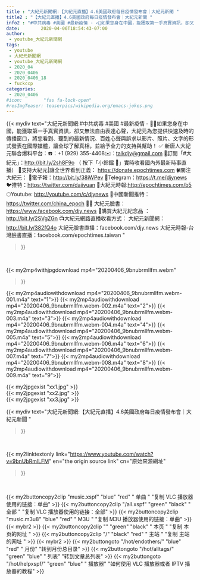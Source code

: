 ```yaml
---
title : "大紀元新聞網:【大紀元直播】4.6美國政府每日疫情發布會｜大紀元新聞 "
title2 : "【大紀元直播】4.6美國政府每日疫情發布會｜大紀元新聞 "
info2 : "#中共病毒 #美國 #最新疫情 - ✍🏻如果您身在中國，能獲取第一手真實資訊，卻又無法自由表達心聲，大紀元為您提供快速及時的傳播窗口，將您看到、聽到的最新情況、百姓心聲與訴求以影片、照片、文字的形式發表在國際媒體，讓全球了解真相，並給予全力的支持與幫助！ ✅  新唐人大紀元聯合爆料平台：☎️：+1 (929) 355-4408✉️：talkdjy@gmail.com  🌸訂閱「#大紀元」：http://bit.ly/2sh8F9o （ 按下「小鈴鐺 🔔」實時收看國內外最新時事直播）  💐支持大紀元|讓全世界看到正義： https://donate.epochtimes.com  🍀關注大紀元： 💌電子報：http://bit.ly/38iWPev 📱Telegram：https://t.me/djynews 🐦推特：https://twitter.com/dajiyuan 📰大紀元時報:http://epochtimes.com/b5 🌕Youtube: http://youtube.com/c/djynews 🐤中國新聞推特：https://twitter.com/china_epoch ✍🏻  大紀元臉書：https://www.facebook.com/djy.news  🎁購買大紀元紀念品 ：http://bit.ly/2SVgZGn  📺大紀元網路直播收看方式： 大紀元新聞網：http://bit.ly/382fQ4o 大紀元臉書直播：facebook.com/djy.news 大紀元時報-台灣臉書直播：facebook.com/epochtimes.taiwan "
date:        2020-04-06T18:54:43-07:00
author:
 - youtube_大紀元新聞網
tags:
 - youtube
 - 大紀元新聞網
 - youtube_大紀元新聞網
 - 2020_04
 - 2020_0406
 - 2020_0406_18
 - fuckccp
categories:
 - 2020_0406
#icon:        "fas fa-lock-open"
#resImgTeaser: teaserpics/wikipedia.org/emacs-jokes.png
---
```


{{< mydiv text="大紀元新聞網:#中共病毒 #美國 #最新疫情 - ✍🏻如果您身在中國，能獲取第一手真實資訊，卻又無法自由表達心聲，大紀元為您提供快速及時的傳播窗口，將您看到、聽到的最新情況、百姓心聲與訴求以影片、照片、文字的形式發表在國際媒體，讓全球了解真相，並給予全力的支持與幫助！ ✅  新唐人大紀元聯合爆料平台：☎️：+1 (929) 355-4408✉️：talkdjy@gmail.com  🌸訂閱「#大紀元」：http://bit.ly/2sh8F9o （ 按下「小鈴鐺 🔔」實時收看國內外最新時事直播）  💐支持大紀元|讓全世界看到正義： https://donate.epochtimes.com  🍀關注大紀元： 💌電子報：http://bit.ly/38iWPev 📱Telegram：https://t.me/djynews 🐦推特：https://twitter.com/dajiyuan 📰大紀元時報:http://epochtimes.com/b5 🌕Youtube: http://youtube.com/c/djynews 🐤中國新聞推特：https://twitter.com/china_epoch ✍🏻  大紀元臉書：https://www.facebook.com/djy.news  🎁購買大紀元紀念品 ：http://bit.ly/2SVgZGn  📺大紀元網路直播收看方式： 大紀元新聞網：http://bit.ly/382fQ4o 大紀元臉書直播：facebook.com/djy.news 大紀元時報-台灣臉書直播：facebook.com/epochtimes.taiwan "
>}}
<br>


{{< my2mp4withjpgdownload mp4="20200406_9bnubrmllfm.webm"
>}}

{{< my2mp4audiowithdownload mp4="20200406_9bnubrmllfm.webm-001.m4a" text="1">}}
{{< my2mp4audiowithdownload mp4="20200406_9bnubrmllfm.webm-002.m4a" text="2">}}
{{< my2mp4audiowithdownload mp4="20200406_9bnubrmllfm.webm-003.m4a" text="3">}}
{{< my2mp4audiowithdownload mp4="20200406_9bnubrmllfm.webm-004.m4a" text="4">}}
{{< my2mp4audiowithdownload mp4="20200406_9bnubrmllfm.webm-005.m4a" text="5">}}
{{< my2mp4audiowithdownload mp4="20200406_9bnubrmllfm.webm-006.m4a" text="6">}}
{{< my2mp4audiowithdownload mp4="20200406_9bnubrmllfm.webm-007.m4a" text="7">}}
{{< my2mp4audiowithdownload mp4="20200406_9bnubrmllfm.webm-008.m4a" text="8">}}
{{< my2mp4audiowithdownload mp4="20200406_9bnubrmllfm.webm-009.m4a" text="9">}}

{{< my2jpgexist "xx1.jpg" >}}<br>
{{< my2jpgexist "xx2.jpg" >}}<br>
{{< my2jpgexist "xx3.jpg" >}}<br>



{{< mydiv text="大紀元新聞網:【大紀元直播】4.6美國政府每日疫情發布會｜大紀元新聞 "
>}}
<br>

{{< my2linktextonly link="https://www.youtube.com/watch?v=9bnUbRmlLFM"
en="the origin source link" cn="原始來源網址"
>}}


<br>

{{< my2buttoncopy2clip "music.xspf"        "blue"   "red"    " 单曲 "  "复制 VLC 播放器使用的链接：单曲" >}} {{< my2buttoncopy2clip "/all.xspf"         "green"  "black"  " 全部 "  "复制 VLC 播放器使用的链接：全部" >}} {{< my2buttoncopy2clip "music.m3u8"        "blue"   "red"    " M3U  "    "复制 M3U 播放器使用的链接：单曲" >}} {{< mybr2 >}} {{< my2buttoncopy2clip ""                  "green"  "black"  " 本页 "    "复制 本页的网址 " >}} {{< my2buttoncopy2clip "/"                 "black"  "red"    " 主站 "    "复制 主站的网址 " >}} {{< mybr2 >}} {{< my2buttongoto      "/hot/endothers/"   "blue"   "red"    " 月份"   "转到月份总目录" >}} {{< my2buttongoto      "/hot/alltags/"     "green"  "blue"   " 列表"   "转到文章总列表" >}} {{< my2buttongoto      "/hot/helpxspf/"    "green"  "blue"   " 播放器" "如何使用 VLC 播放器或者 IPTV 播放器的教程" >}} 
